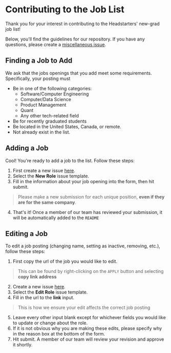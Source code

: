 # Contributing to the Job List
Thank you for your interest in contributing to the Headstarters' new-grad job list!

Below, you'll find the guidelines for our repository. If you have any questions, please create a [miscellaneous issue](https://github.com/team-headstart/new-grad/issues/new/choose).

## Finding a Job to Add
We ask that the jobs openings that you add meet some requirements. Specifically, your posting must
- Be in one of the following categories:
    - Software/Computer Engineering
    - Computer/Data Science
    - Product Management
    - Quant
    - Any other tech-related field
- Be for recently graduated students
- Be located in the United States, Canada, or remote.
- Not already exist in the list.

## Adding a Job
Cool! You're ready to add a job to the list. Follow these steps:

1) First create a new issue [here](https://github.com/team-headstart/new-grad/issues/new/choose).
2) Select the **New Role** issue template.
3) Fill in the information about your job opening into the form, then hit submit.
> Please make a new submission for each unique position, **even if they are for the same company**.
4) That's it! Once a member of our team has reviewed your submission, it will be automatically added to the `README`

## Editing a Job
To edit a job posting (changing name, setting as inactive, removing, etc.), follow these steps:
1) First copy the url of the job you would like to edit.
> This can be found by right-clicking on the `APPLY` button and selecting **copy link address**
2) Create a new issue [here](https://github.com/team-headstart/new-grad/issues/new/choose).
3) Select the **Edit Role** issue template.
4) Fill in the url to the **link** input.
> This is how we ensure your edit affects the correct job posting
5) Leave every other input blank except for whichever fields you would like to update or change about the role.
6) If it is not obvious why you are making these edits, please specify why in the reason box at the bottom of the form.
7) Hit submit. A member of our team will review your revision and approve it shortly.